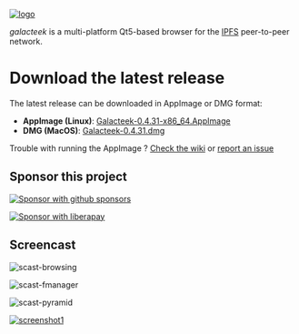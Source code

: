 
[![logo](https://raw.githubusercontent.com/pinnaculum/galacteek/master/share/icons/galacteek-incandescent-128.png)](https://github.com/pinnaculum/galacteek)

*galacteek* is a multi-platform Qt5-based browser
for the [IPFS](https://ipfs.io) peer-to-peer network.

# Download the latest release

The latest release can be downloaded in AppImage or DMG format:

- **AppImage (Linux)**: [Galacteek-0.4.31-x86_64.AppImage](https://github.com/pinnaculum/galacteek/releases/download/v0.4.31/Galacteek-0.4.31-x86_64.AppImage)
- **DMG (MacOS)**: [Galacteek-0.4.31.dmg](https://github.com/pinnaculum/galacteek/releases/download/v0.4.31/Galacteek-0.4.31.dmg)

Trouble with running the AppImage ? [Check the wiki](https://github.com/pinnaculum/galacteek/wiki/AppImage#troubleshooting) or [report an issue](https://github.com/pinnaculum/galacteek/issues/new?assignees=&labels=appimage&template=appimage-issue.md&title=Cannot+run+the+AppImage)

## Sponsor this project

[![Sponsor with github sponsors](https://raw.githubusercontent.com/pinnaculum/galacteek/master/share/icons/github-mark.png)](https://github.com/sponsors/pinnaculum)

[![Sponsor with liberapay](https://raw.githubusercontent.com/pinnaculum/galacteek/master/share/icons/liberapay.png)](https://liberapay.com/galacteek/donate)

## Screencast

![scast-browsing](https://raw.githubusercontent.com/pinnaculum/galacteek/master/share/screencasts/browsing-ipfsio.gif)

![scast-fmanager](https://raw.githubusercontent.com/pinnaculum/galacteek/master/share/screencasts/filemanager-dirimport.gif)

![scast-pyramid](https://raw.githubusercontent.com/pinnaculum/galacteek/master/share/screencasts/pyramid-drop1.gif)

[![screenshot1](https://raw.githubusercontent.com/pinnaculum/galacteek/master/screenshots/browse-wikipedia-small.png)](https://raw.githubusercontent.com/pinnaculum/galacteek/master/screenshots/browse-wikipedia.png)
